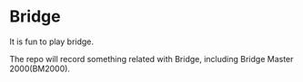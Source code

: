 # Bridge
It is fun to play bridge.

The repo will record something related with Bridge, including Bridge Master 2000(BM2000).